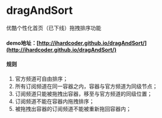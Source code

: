 # dragAndSort

优酷个性化首页（已下线）拖拽排序功能

#### demo地址：[http://ihardcoder.github.io/dragAndSort/](http://ihardcoder.github.io/dragAndSort/)

#### 规则

1. 官方频道可自由排序；
2. 所有订阅频道在同一容器之内，容器与官方频道为同级节点；
3. 订阅频道只能被拖拽出容器，移至与官方频道的同级位置；
4. 订阅频道不能在容器内拖拽排序；
5. 被拖拽出容器的订阅频道不能被重新拖回容器内； 
